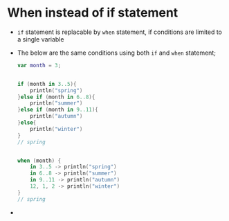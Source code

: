 # When instead of if statement

- `if` statement is replacable by `when` statement, if conditions are limited to a single variable

- The below are the same conditions using both `if` and `when` statement;
  
  ```kotlin
  var month = 3;
  
  
  if (month in 3..5){
      println("spring")
  }else if (month in 6..8){
      println("summer")
  }else if (month in 9..11){
      println("autumn")
  }else{
      println("winter")
  }
  // spring
  
  
  when (month) {
      in 3..5 -> println("spring")
      in 6..8 -> println("summer")
      in 9..11 -> println("autumn")
      12, 1, 2 -> println("winter")
  }
  // spring
  ```

- 
